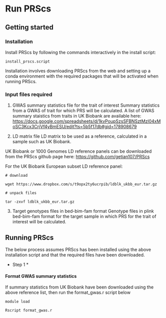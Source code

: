 # Run PRScs

## Getting started

### Installation

Install PRScs by following the commands interactively in the install script: 

```
install_prscs.script
```

Installation involves downloading PRScs from the web and setting up a conda environment with the required packages that will be activated when running PRScs.

### Input files required

1. GWAS summary statistics file for the trait of interest
Summary statistics from a GWAS of trait for which PRS will be calculated.
A list of GWAS summary staistics from traits in UK Biobank are available here:
https://docs.google.com/spreadsheets/d/1kvPoupSzsSFBNSztMzl04xMoSC3Kcx3CrjVf4yBmESU/edit?ts=5b5f17db#gid=178908679

2. LD matrix file
LD matrix to be used as a reference, calculated in a sample such as UK Biobank. 

UK Biobank or 1000 Genomes LD reference panels can be downloaded from the PRScs github page here:
https://github.com/getian107/PRScs

For the UK Biobank European subset LD reference panel:

```
# download

wget https://www.dropbox.com/s/t9opx2ty6ucrpib/ldblk_ukbb_eur.tar.gz

# unpack files

tar -zxvf ldblk_ukbb_eur.tar.gz
```

3. Target genotypes files in bed-bim-fam format
Genotype files in plink bed-bim-fam format for the target sample in which PRS for the trait of interest will be calculated.

 
## Running PRScs

The below process assumes PRScs has been installed using the above installation script and that the required files have been downloaded.

* Step 1 *

#### Format GWAS summary statistics

If summary statistics from UK Biobank have been downloaded using the above reference list, then run the format_gwas.r script below

```
module load 

Rscript format_gwas.r

